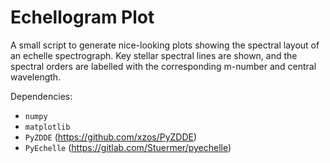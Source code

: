 # Echellogram Plot

A small script to generate nice-looking plots showing the spectral layout of an echelle spectrograph. Key stellar spectral lines are shown, and the spectral orders are labelled with the corresponding m-number and central wavelength.

Dependencies:
- `numpy`
- `matplotlib`
- `PyZDDE` (https://github.com/xzos/PyZDDE)
- `PyEchelle` (https://gitlab.com/Stuermer/pyechelle)

